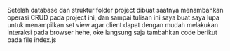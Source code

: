 Setelah database dan struktur folder project dibuat saatnya menambahkan operasi CRUD pada project ini, dan sampai tulisan ini saya buat saya lupa untuk menampilkan set view agar client dapat dengan mudah melakukan interaksi pada browser hehe, oke langsung saja tambahkan code berikut pada file index.js

